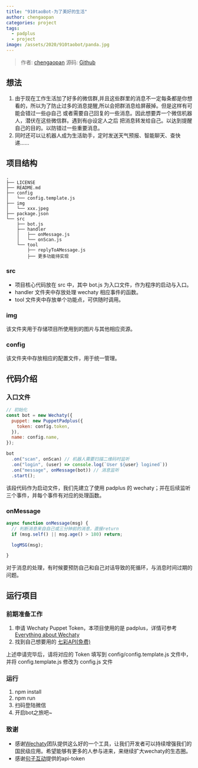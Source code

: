 ```yaml
---
title: "910taoBot-为了美好的生活"
author: chengaopan
categories: project
tags:
  - padplus
  - project
image: /assets/2020/910taobot/panda.jpg 
---
```


> 作者: [chengaopan](https://github.com/chengaopan)
> 源码: [Github](https://github.com/chengaopan/910taoBot)

## 想法

1. 由于现在工作生活加了好多的微信群,并且这些群里的消息不一定每条都是你想看的，所以为了防止过多的消息提醒,所以会把群消息给屏蔽掉。但是这样有可能会错过一些@自己 或者需要自己回复的一些消息。因此想要弄一个微信机器人，潜伏在这些微信群。遇到有@设定人之后 把消息转发给自己。以达到提醒自己的目的。以防错过一些重要消息。
2. 同时还可以让机器人成为生活助手，定时发送天气预报、智能聊天、查快递......

## 项目结构

```shell
.
├── LICENSE
├── README.md
├── config
│   └── config.template.js
├── img
│   └── xxx.jpeg
├── package.json
└── src
    ├── bot.js
    ├── handler
    │   ├── onMessage.js
    │   └── onScan.js
    └── tool
        ├── replyToAMessage.js
        ├── 更多功能待实现
```

### src

- 项目核心代码放在 src 中，其中 bot.js 为入口文件，作为程序的启动与入口。
- handler 文件夹中存放处理 wechaty 相应事件的函数。
- tool 文件夹中存放单个功能点，可供随时调用。

### img

该文件夹用于存储项目所使用到的图片与其他相应资源。

### config

该文件夹中存放相应的配置文件，用于统一管理。

## 代码介绍

### 入口文件

```javascript
// 初始化
const bot = new Wechaty({
  puppet: new PuppetPadplus({
    token: config.token,
  }),
  name: config.name,
});

bot
  .on("scan", onScan) // 机器人需要扫描二维码时监听
  .on("login", (user) => console.log(`User ${user} logined`))
  .on("message", onMessage(bot)) // 消息监听
  .start();
```

该段代码作为启动文件，我们先建立了使用 padplus 的 wechaty；并在后续监听三个事件，并每个事件有对应的处理函数。

### onMessage

```javascript
async function onMessage(msg) {
  // 判断消息来自自己或三分钟前的消息，直接return
  if (msg.self() || msg.age() > 180) return;

  logMSG(msg);

}
```

对于消息的处理，有时候要预防自己和自己对话导致的死循环，与消息时间过期的问题。

## 运行项目

### 前期准备工作

1. 申请 Wechaty Puppet Token，本项目使用的是 padplus，详情可参考 [Everything about Wechaty](https://github.com/juzibot/Welcome/wiki/Everything-about-Wechaty)
2. 找到自己想要用的 [七彩API(免费)](http://api.7cyd.com/)

上述申请完毕后，请将对应的 Token 填写到 config/config.template.js 文件中，并将 config.template.js 修改为 config.js 文件

### 运行

1. npm install
2. npm run
3. 扫码登陆微信
4. 开启bot之旅吧~

### 致谢

- 感谢[Wechaty](https://wechaty.github.io)团队提供这么好的一个工具，让我们开发者可以持续增强我们的国民级应用。希望能够有更多的人参与进来，来继续扩大wechaty的生态圈。
- 感谢[句子互动](https://www.juzibot.com)提供的api-token
